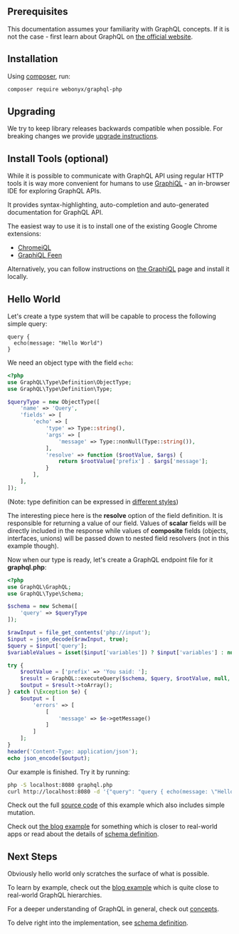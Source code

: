## Prerequisites

This documentation assumes your familiarity with GraphQL concepts. If it is not the case -
first learn about GraphQL on [the official website](https://graphql.org/learn/).

## Installation

Using [composer](https://getcomposer.org/doc/00-intro.md), run:

```sh
composer require webonyx/graphql-php
```

## Upgrading

We try to keep library releases backwards compatible when possible.
For breaking changes we provide [upgrade instructions](https://github.com/webonyx/graphql-php/blob/master/UPGRADE.md).

## Install Tools (optional)

While it is possible to communicate with GraphQL API using regular HTTP tools it is way
more convenient for humans to use [GraphiQL](https://github.com/graphql/graphiql) - an in-browser
IDE for exploring GraphQL APIs.

It provides syntax-highlighting, auto-completion and auto-generated documentation for
GraphQL API.

The easiest way to use it is to install one of the existing Google Chrome extensions:

- [ChromeiQL](https://chrome.google.com/webstore/detail/chromeiql/fkkiamalmpiidkljmicmjfbieiclmeij)
- [GraphiQL Feen](https://chrome.google.com/webstore/detail/graphiql-feen/mcbfdonlkfpbfdpimkjilhdneikhfklp)

Alternatively, you can follow instructions on [the GraphiQL](https://github.com/graphql/graphiql)
page and install it locally.

## Hello World

Let's create a type system that will be capable to process the following simple query:

```
query {
  echo(message: "Hello World")
}
```

We need an object type with the field `echo`:

```php
<?php
use GraphQL\Type\Definition\ObjectType;
use GraphQL\Type\Definition\Type;

$queryType = new ObjectType([
    'name' => 'Query',
    'fields' => [
        'echo' => [
            'type' => Type::string(),
            'args' => [
                'message' => Type::nonNull(Type::string()),
            ],
            'resolve' => function ($rootValue, $args) {
                return $rootValue['prefix'] . $args['message'];
            }
        ],
    ],
]);

```

(Note: type definition can be expressed in [different styles](type-definitions/index.md#definition-styles))

The interesting piece here is the **resolve** option of the field definition. It is responsible for returning
a value of our field. Values of **scalar** fields will be directly included in the response while values of
**composite** fields (objects, interfaces, unions) will be passed down to nested field resolvers
(not in this example though).

Now when our type is ready, let's create a GraphQL endpoint file for it **graphql.php**:

```php
<?php
use GraphQL\GraphQL;
use GraphQL\Type\Schema;

$schema = new Schema([
    'query' => $queryType
]);

$rawInput = file_get_contents('php://input');
$input = json_decode($rawInput, true);
$query = $input['query'];
$variableValues = isset($input['variables']) ? $input['variables'] : null;

try {
    $rootValue = ['prefix' => 'You said: '];
    $result = GraphQL::executeQuery($schema, $query, $rootValue, null, $variableValues);
    $output = $result->toArray();
} catch (\Exception $e) {
    $output = [
        'errors' => [
            [
                'message' => $e->getMessage()
            ]
        ]
    ];
}
header('Content-Type: application/json');
echo json_encode($output);
```

Our example is finished. Try it by running:

```sh
php -S localhost:8080 graphql.php
curl http://localhost:8080 -d '{"query": "query { echo(message: \"Hello World\") }" }'
```

Check out the full [source code](https://github.com/webonyx/graphql-php/blob/master/examples/00-hello-world) of this example
which also includes simple mutation.

Check out [the blog example](https://github.com/webonyx/graphql-php/blob/master/examples/01-blog) for something
which is closer to real-world apps or read about the details of [schema definition](schema-definition.md).

## Next Steps

Obviously hello world only scratches the surface of what is possible.

To learn by example, check out the [blog example](https://github.com/webonyx/graphql-php/tree/master/examples/01-blog)
which is quite close to real-world GraphQL hierarchies.

For a deeper understanding of GraphQL in general, check out [concepts](concepts.md).

To delve right into the implementation, see [schema definition](schema-definition.md).
